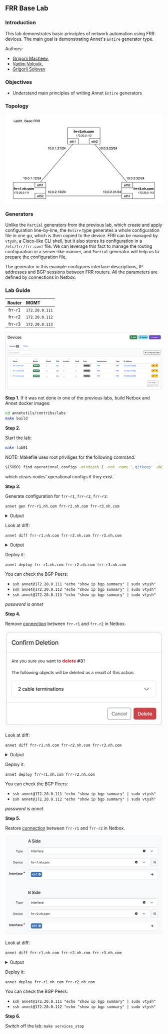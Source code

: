 ## FRR Base Lab

### Introduction

This lab demonstrates basic principles of network automation using FRR devices. The main goal is demonstrating Annet's `Entire` generator type.

Authors:
- [Grigorii Macheev](https://github.com/gregory-mac),
- [Vadim Volovik](https://github.com/vadvolo),
- [Grigorii Solovev](https://github.com/gs1571)

### Objectives

- Understand main principles of writing Annet `Entire` generators

### Topology

![Lab Topology](./images/topology.png)

### Generators

Unlike the `Partial` generators from the previous lab, which create and apply configuration line-by-line, the `Entire` type generates a whole configuration file in one go, which is then copied to the device.
FRR can be managed by `vtysh`, a Cisco-like CLI shell, but it also stores its configuration in a `/etc/frr/frr.conf` file.
We can leverage this fact to manage the routing configuration in a server-like manner, and `Partial` generator will help us to prepare the configuration file.

The generator in this example configures interface descriptions, IP addresses and BGP sessions between FRR routers.
All the parameters are defined by connections in Netbox.

### Lab Guide

| Router | MGMT |
|:------:|:----|
| frr-r1 | `172.20.0.111` |
| frr-r2 | `172.20.0.112` |
| frr-r3 | `172.20.0.113` |

![devices](./images/devices.png)

**Step 1.**
If it was not done in one of the previous labs, build Netbox and Annet docker images:

```bash
cd annetutils/contribs/labs
make build
```

**Step 2.**

Start the lab:

```bash
make lab01
```

NOTE: Makefile uses root priviliges for the following command:

```bash
$(SUDO) find operational_configs -mindepth 1 -not -name '.gitkeep' -delete || true && \
```

which clears nodes' operational configs if they exist.

**Step 3.**

Generate configuration for `frr-r1`, `frr-r2`, `frr-r3`:

`annet gen frr-r1.nh.com frr-r2.nh.com frr-r3.nh.com`

<details>
<summary>Output</summary>

```
# -------------------- frr-r1.nh.com.cfg/etc/frr/frr.conf --------------------
frr defaults datacenter
service integrated-vtysh-config

hostname frr-r1
log file /var/log/frr/frr.log

interface eth0
 ip address 172.20.0.111/24
exit

interface eth1
 ip address 10.0.1.12/24
exit

interface eth2
 description frr-r3.nh.com@eth1
 ip address 10.0.2.13/24
exit

router bgp 65001
 bgp router-id 172.20.0.111
 neighbor 10.0.2.31 remote-as 65001
 neighbor 10.0.2.31 interface eth2

line vty
# -------------------- frr-r2.nh.com.cfg/etc/frr/frr.conf --------------------
frr defaults datacenter
service integrated-vtysh-config

hostname frr-r2
log file /var/log/frr/frr.log

interface eth0
 ip address 172.20.0.112/24
exit

interface eth1
 ip address 10.0.1.21/24
exit

interface eth2
 description frr-r3.nh.com@eth2
 ip address 10.0.3.23/24
exit

router bgp 65001
 bgp router-id 172.20.0.112
 neighbor 10.0.3.32 remote-as 65001
 neighbor 10.0.3.32 interface eth2

line vty
# -------------------- frr-r3.nh.com.cfg/etc/frr/frr.conf --------------------
frr defaults datacenter
service integrated-vtysh-config

hostname frr-r3
log file /var/log/frr/frr.log

interface eth0
 ip address 172.20.0.113/24
exit

interface eth1
 description frr-r1.nh.com@eth2
 ip address 10.0.2.31/24
exit

interface eth2
 description frr-r2.nh.com@eth2
 ip address 10.0.3.32/24
exit

router bgp 65001
 bgp router-id 172.20.0.113
 neighbor 10.0.2.13 remote-as 65001
 neighbor 10.0.2.13 interface eth1
 neighbor 10.0.3.23 remote-as 65001
 neighbor 10.0.3.23 interface eth2

line vty
```

</details>

Look at diff:

`annet diff frr-r1.nh.com frr-r2.nh.com frr-r3.nh.com`

<details>
<summary>Output</summary>

```diff
# -------------------- frr-r1.nh.com/etc/frr/frr.conf --------------------
---
+++
@@ -8,4 +8,21 @@
  ip address 172.20.0.111/24
 exit

+interface eth1
+ description frr-r2.nh.com@eth1
+ ip address 10.0.1.12/24
+exit
+
+interface eth2
+ description frr-r3.nh.com@eth1
+ ip address 10.0.2.13/24
+exit
+
+router bgp 65001
+ bgp router-id 172.20.0.111
+ neighbor 10.0.1.21 remote-as 65001
+ neighbor 10.0.1.21 interface eth1
+ neighbor 10.0.2.31 remote-as 65001
+ neighbor 10.0.2.31 interface eth2
+
 line vty
# -------------------- frr-r2.nh.com/etc/frr/frr.conf --------------------
---
+++
@@ -8,4 +8,21 @@
  ip address 172.20.0.112/24
 exit

+interface eth1
+ description frr-r1.nh.com@eth1
+ ip address 10.0.1.21/24
+exit
+
+interface eth2
+ description frr-r3.nh.com@eth2
+ ip address 10.0.3.23/24
+exit
+
+router bgp 65001
+ bgp router-id 172.20.0.112
+ neighbor 10.0.1.12 remote-as 65001
+ neighbor 10.0.1.12 interface eth1
+ neighbor 10.0.3.32 remote-as 65001
+ neighbor 10.0.3.32 interface eth2
+
 line vty
# -------------------- frr-r3.nh.com/etc/frr/frr.conf --------------------
---
+++
@@ -8,4 +8,21 @@
  ip address 172.20.0.113/24
 exit

+interface eth1
+ description frr-r1.nh.com@eth2
+ ip address 10.0.2.31/24
+exit
+
+interface eth2
+ description frr-r2.nh.com@eth2
+ ip address 10.0.3.32/24
+exit
+
+router bgp 65001
+ bgp router-id 172.20.0.113
+ neighbor 10.0.2.13 remote-as 65001
+ neighbor 10.0.2.13 interface eth1
+ neighbor 10.0.3.23 remote-as 65001
+ neighbor 10.0.3.23 interface eth2
+
 line vty
```

</details>

Deploy it:

`annet deploy frr-r1.nh.com frr-r2.nh.com frr-r3.nh.com`

You can check the BGP Peers:
- `ssh annet@172.20.0.111 "echo "show ip bgp summary" | sudo vtysh"`
- `ssh annet@172.20.0.112 "echo "show ip bgp summary" | sudo vtysh"`
- `ssh annet@172.20.0.113 "echo "show ip bgp summary" | sudo vtysh"`

_password is annet_

**Step 4.**

Remove [connection](http://localhost:8000/dcim/devices/5/interfaces/) between `frr-r1` and `frr-r2` in Netbox.

![delete connection](./images/delete_connection.png)

Look at diff:

`annet diff frr-r1.nh.com frr-r2.nh.com frr-r3.nh.com`

<details>
<summary>Output</summary>

```diff
# -------------------- frr-r1.nh.com/etc/frr/frr.conf --------------------
---
+++
@@ -9,7 +9,6 @@
 exit

 interface eth1
- description frr-r2.nh.com@eth1
  ip address 10.0.1.12/24
 exit

@@ -20,8 +19,6 @@

 router bgp 65001
  bgp router-id 172.20.0.111
- neighbor 10.0.1.21 remote-as 65001
- neighbor 10.0.1.21 interface eth1
  neighbor 10.0.2.31 remote-as 65001
  neighbor 10.0.2.31 interface eth2

# -------------------- frr-r2.nh.com/etc/frr/frr.conf --------------------
---
+++
@@ -9,7 +9,6 @@
 exit

 interface eth1
- description frr-r1.nh.com@eth1
  ip address 10.0.1.21/24
 exit

@@ -20,8 +19,6 @@

 router bgp 65001
  bgp router-id 172.20.0.112
- neighbor 10.0.1.12 remote-as 65001
- neighbor 10.0.1.12 interface eth1
  neighbor 10.0.3.32 remote-as 65001
  neighbor 10.0.3.32 interface eth2
```

</details>

Deploy it:

`annet deploy frr-r1.nh.com frr-r2.nh.com`

You can check the BGP Peers:
- `ssh annet@172.20.0.111 "echo "show ip bgp summary" | sudo vtysh"`
- `ssh annet@172.20.0.112 "echo "show ip bgp summary" | sudo vtysh"`

_password is annet_

**Step 5.**

Restore [connection](http://localhost:8000/dcim/cables/add/?a_terminations_type=dcim.interface&a_terminations=17&b_terminations_type=dcim.interface&termination_b_site=1&termination_b_rack=&return_url=/dcim/devices/5/interfaces/) between `frr-r1` and `frr-r2` in Netbox.

![restore connection](./images/restore_connection.png)

Look at diff:

`annet diff frr-r1.nh.com frr-r2.nh.com frr-r3.nh.com`

<details>
<summary>Output</summary>

```diff
# -------------------- frr-r1.nh.com/etc/frr/frr.conf --------------------
---
+++
@@ -9,6 +9,7 @@
 exit

 interface eth1
+ description frr-r2.nh.com@eth1
  ip address 10.0.1.12/24
 exit

@@ -19,6 +20,8 @@

 router bgp 65001
  bgp router-id 172.20.0.111
+ neighbor 10.0.1.21 remote-as 65001
+ neighbor 10.0.1.21 interface eth1
  neighbor 10.0.2.31 remote-as 65001
  neighbor 10.0.2.31 interface eth2

# -------------------- frr-r2.nh.com/etc/frr/frr.conf --------------------
---
+++
@@ -9,6 +9,7 @@
 exit

 interface eth1
+ description frr-r1.nh.com@eth1
  ip address 10.0.1.21/24
 exit

@@ -19,6 +20,8 @@

 router bgp 65001
  bgp router-id 172.20.0.112
+ neighbor 10.0.1.12 remote-as 65001
+ neighbor 10.0.1.12 interface eth1
  neighbor 10.0.3.32 remote-as 65001
  neighbor 10.0.3.32 interface eth2

```

</details>

Deploy it:

`annet deploy frr-r1.nh.com frr-r2.nh.com`

You can check the BGP Peers:
- `ssh annet@172.20.0.111 "echo "show ip bgp summary" | sudo vtysh"`
- `ssh annet@172.20.0.112 "echo "show ip bgp summary" | sudo vtysh"`

**Step 6.**

Switch off the lab: `make services_stop`
